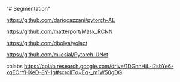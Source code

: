 "# Segmentation" 

https://github.com/dariocazzani/pytorch-AE

https://github.com/matterport/Mask_RCNN

https://github.com/dbolya/yolact

https://github.com/milesial/Pytorch-UNet

colabs
https://colab.research.google.com/drive/1DGnnHiL-i2sbYe6-xqEOrYHXeD-8Y-1g#scrollTo=Eq-_m1W50gDG



